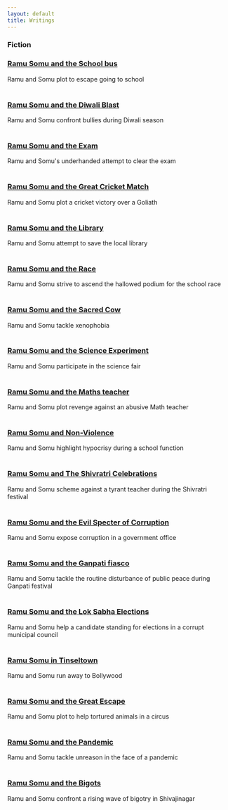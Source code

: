 ```yaml
---
layout: default
title: Writings
---
```

### Fiction

### [Ramu Somu and the School bus](\writings\Ramu%20Somu%20and%20the%20School%20bus)
Ramu and Somu plot to escape going to school
<br/>
<br/>
### [Ramu Somu and the Diwali Blast](\writings\Ramu%20Somu%20and%20the%20Diwali%20Blast)
Ramu and Somu confront bullies during Diwali season
<br/>
<br/>
### [Ramu Somu and the Exam](\writings\Ramu%20Somu%20and%20the%20Exam)
Ramu and Somu's underhanded attempt to clear the exam 
<br/>
<br/>
### [Ramu Somu and the Great Cricket Match](\writings\Ramu%20Somu%20and%20the%20Great%20Cricket%20Match)
Ramu and Somu plot a cricket victory over a Goliath 
<br/>
<br/>
### [Ramu Somu and the Library](\writings\Ramu%20Somu%20and%20the%20Library)
Ramu and Somu attempt to save the local library
<br/>
<br/>
### [Ramu Somu and the Race](\writings\Ramu%20Somu%20and%20the%20Race)
Ramu and Somu strive to ascend the hallowed podium for the school race
<br/>
<br/>
### [Ramu Somu and the Sacred Cow](\writings\Ramu%20Somu%20and%20the%20Sacred%20Cow)
Ramu and Somu tackle xenophobia 
<br/>
<br/>
### [Ramu Somu and the Science Experiment](\writings\Ramu%20Somu%20and%20the%20Science%20Experiment)
Ramu and Somu participate in the science fair
<br/>
<br/>
### [Ramu Somu and the Maths teacher](\writings\Ramu%20Somu%20and%20the%20Maths%20teacher)
Ramu and Somu plot revenge against an abusive Math teacher
<br/>
<br/>
### [Ramu Somu and Non-Violence](\writings\Ramu%20Somu%20and%20Non-Violence)
Ramu and Somu highlight hypocrisy during a school function
<br/>
<br/>
### [Ramu Somu and The Shivratri Celebrations](\writings\Ramu%20Somu%20and%20The%20Shivratri%20Celebrations)
Ramu and Somu scheme against a tyrant teacher during the Shivratri festival 
<br/>
<br/>
### [Ramu Somu and the Evil Specter of Corruption](\writings\Ramu%20Somu%20and%20the%20Evil%20Specter%20of%20Corruption)
Ramu and Somu expose corruption in a government office
<br/>
<br/>
### [Ramu Somu and the Ganpati fiasco](\writings\Ramu%20Somu%20and%20the%20Ganpati%20fiasco)
Ramu and Somu tackle the routine disturbance of public peace during Ganpati festival
<br/>
<br/>
### [Ramu Somu and the Lok Sabha Elections](\writings\Ramu%20Somu%20and%20the%20Lok%20Sabha%20Elections)
Ramu and Somu help a candidate standing for elections in a corrupt municipal council
<br/>
<br/>
### [Ramu Somu in Tinseltown](\writings\Ramu%20Somu%20in%20Tinseltown)
Ramu and Somu run away to Bollywood
<br/>
<br/>
### [Ramu Somu and the Great Escape](\writings\Ramu%20Somu%20and%20the%20Great%20Escape)
Ramu and Somu plot to help tortured animals in a circus
<br/>
<br/>
### [Ramu Somu and the Pandemic](\writings\Ramu%20Somu%20and%20the%20Pandemic)
Ramu and Somu tackle unreason in the face of a pandemic
<br/>
<br/>
### [Ramu Somu and the Bigots](\writings\Ramu%20Somu%20and%20the%20Bigots)
Ramu and Somu confront a rising wave of bigotry in Shivajinagar